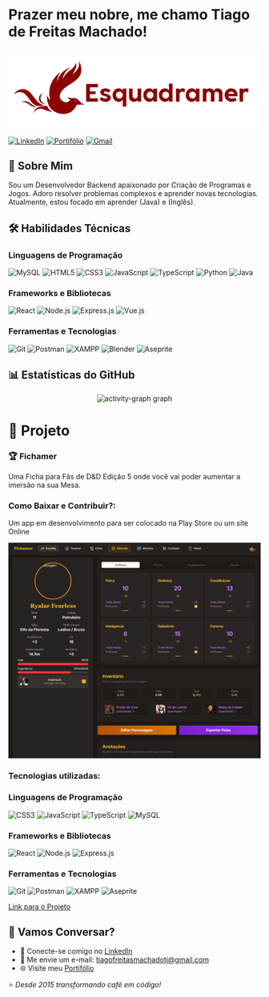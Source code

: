 # Prazer meu nobre, me chamo Tiago de Freitas Machado!

![Screenshot do Meu Projeto](/public/Logo.png)

[![LinkedIn](https://img.shields.io/badge/LinkedIn-0077B5?style=for-the-badge&logo=linkedin&logoColor=white)](linkedin.com/in/tiagofreitasmachado/)
[![Portifólio](https://img.shields.io/badge/Portfolio-%23000000.svg?style=for-the-badge&logo=firefox&logoColor=white)](https://portfolio-pessoal-mu-virid.vercel.app)
[![Gmail](https://img.shields.io/badge/Gmail-D14836?style=for-the-badge&logo=gmail&logoColor=white)](mailto:tiagofreitasmachadotj@gmail.com)

## 🚀 Sobre Mim
Sou um Desenvolvedor Backend apaixonado por Criação de Programas e Jogos. Adoro resolver problemas complexos e aprender novas tecnologias. Atualmente, estou focado em aprender (Java) e (Inglês).

## 🛠 Habilidades Técnicas
### Linguagens de Programação
![MySQL](https://img.shields.io/badge/MySQL-ED8B00?style=for-the-badge&logo=MySQL&logoColor=white)
![HTML5](https://img.shields.io/badge/HTML5-E34F26?style=for-the-badge&logo=html5&logoColor=white)
![CSS3](https://img.shields.io/badge/CSS3-1572B6?style=for-the-badge&logo=css3&logoColor=white)
![JavaScript](https://img.shields.io/badge/JavaScript-F7DF1E?style=for-the-badge&logo=javascript&logoColor=black)
![TypeScript](https://img.shields.io/badge/TypeScript-3178C6?style=for-the-badge&logo=typescript&logoColor=white)
![Python](https://img.shields.io/badge/Python-3776AB?style=for-the-badge&logo=python&logoColor=white)
![Java](https://img.shields.io/badge/Java-ED8B00?style=for-the-badge&logo=java&logoColor=white)

### Frameworks e Bibliotecas
![React](https://img.shields.io/badge/React-20232A?style=for-the-badge&logo=react&logoColor=61DAFB)
![Node.js](https://img.shields.io/badge/Node.js-43853D?style=for-the-badge&logo=node.js&logoColor=white)
![Express.js](https://img.shields.io/badge/Express.js-404D59?style=for-the-badge)
![Vue.js](https://img.shields.io/badge/Vue.js-35495E?style=for-the-badge&logo=vuedotjs&logoColor=4FC08D)

### Ferramentas e Tecnologias
![Git](https://img.shields.io/badge/Git-F05032?style=for-the-badge&logo=git&logoColor=white)
![Postman](https://img.shields.io/badge/Postman-FF6C37?style=for-the-badge&logo=postman&logoColor=white)
![XAMPP](https://img.shields.io/badge/XAMPP-FB7A24?style=for-the-badge&logo=xampp&logoColor=white)
![Blender](https://img.shields.io/badge/Blender-F5792A?style=for-the-badge&logo=blender&logoColor=white)
![Aseprite](https://img.shields.io/badge/Aseprite-7D929E?style=for-the-badge&logo=aseprite&logoColor=white)

## 📊 Estatísticas do GitHub
<div align="center">
  <img src="https://github-readme-activity-graph.vercel.app/graph?username=SrFearless&area=false&hide_border=true&hide_title=true&theme=gotham" height="250" alt="activity-graph graph"  />
</div>

# 📌 Projeto
### 🏆 Fichamer
Uma Ficha para Fãs de D&D Edição 5 onde você vai poder aumentar a imersão na sua Mesa.

### Como Baixar e Contribuir?:

Um app em desenvolvimento para ser colocado na Play Store ou um site Online

![Screenshot do Meu Projeto](/public/print.png)

### Tecnologias utilizadas:
### Linguagens de Programação
![CSS3](https://img.shields.io/badge/CSS3-1572B6?style=for-the-badge&logo=css3&logoColor=white)
![JavaScript](https://img.shields.io/badge/JavaScript-F7DF1E?style=for-the-badge&logo=javascript&logoColor=black)
![TypeScript](https://img.shields.io/badge/TypeScript-3178C6?style=for-the-badge&logo=typescript&logoColor=white)
![MySQL](https://img.shields.io/badge/MySQL-ED8B00?style=for-the-badge&logo=MySQL&logoColor=white)

### Frameworks e Bibliotecas
![React](https://img.shields.io/badge/React-20232A?style=for-the-badge&logo=react&logoColor=61DAFB)
![Node.js](https://img.shields.io/badge/Node.js-43853D?style=for-the-badge&logo=node.js&logoColor=white)
![Express.js](https://img.shields.io/badge/Express.js-404D59?style=for-the-badge)

### Ferramentas e Tecnologias
![Git](https://img.shields.io/badge/Git-F05032?style=for-the-badge&logo=git&logoColor=white)
![Postman](https://img.shields.io/badge/Postman-FF6C37?style=for-the-badge&logo=postman&logoColor=white)
![XAMPP](https://img.shields.io/badge/XAMPP-FB7A24?style=for-the-badge&logo=xampp&logoColor=white)
![Aseprite](https://img.shields.io/badge/Aseprite-7D929E?style=for-the-badge&logo=aseprite&logoColor=white)

[Link para o Projeto](https://fichamer-demo.vercel.app)

## 🤝 Vamos Conversar?
- 💼 Conecte-se comigo no [LinkedIn](linkedin.com/in/tiagofreitasmachado/)
- 📧 Me envie um e-mail: [tiagofreitasmachadotj@gmail.com](mailto:tiagofreitasmachadotj@gmail.com)
- 🌐 Visite meu [Portifólio]([https://seu-portfolio.com](https://portfolio-pessoal-mu-virid.vercel.app))

⭐️ *Desde 2015 transformando café em código!*
